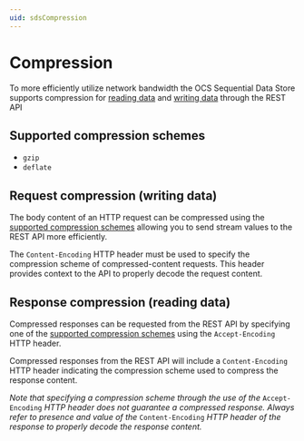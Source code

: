 ```yaml
---
uid: sdsCompression
---
```


Compression
===========
To more efficiently utilize network bandwidth the OCS Sequential Data Store supports compression for [reading data](xref:sdsReadingDataApi) and
[writing data](xref:sdsWritingDataApi) through the REST API

Supported compression schemes
-----------------------------
- ``gzip``
- ``deflate``

Request compression (writing data)
----------------------------------
The body content of an HTTP request can be compressed using the [supported compression schemes](#supported-compression-schemes) allowing you to send stream values to the REST API more efficiently.

The ``Content-Encoding`` HTTP header must be used to specify the compression scheme of compressed-content requests. This header provides context to the API to properly decode the request content.

Response compression (reading data)
-----------------------------------
Compressed responses can be requested from the REST API by specifying one of the [supported compression schemes](#supported-compression-schemes) using the ``Accept-Encoding`` HTTP header.

Compressed responses from the REST API will include a ``Content-Encoding`` HTTP header indicating the compression scheme used to compress the response content.

*Note that specifying a compression scheme through the use of the* ``Accept-Encoding`` *HTTP header does not guarantee a compressed response. Always refer to presence and value of the* ``Content-Encoding`` *HTTP header of the response to properly decode the response content.* 
